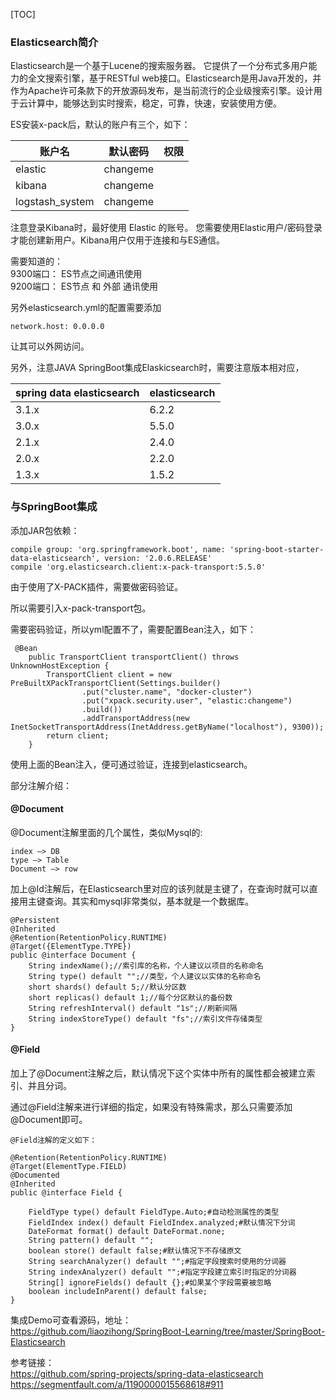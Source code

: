 [TOC]
### Elasticsearch简介
Elasticsearch是一个基于Lucene的搜索服务器。
它提供了一个分布式多用户能力的全文搜索引擎，基于RESTful web接口。Elasticsearch是用Java开发的，并作为Apache许可条款下的开放源码发布，是当前流行的企业级搜索引擎。设计用于云计算中，能够达到实时搜索，稳定，可靠，快速，安装使用方便。     

ES安装x-pack后，默认的账户有三个，如下：

账户名 | 默认密码 |	权限
---|---|---
elastic	| changeme |	
kibana	| changeme	|
logstash_system	| changeme |

注意登录Kibana时，最好使用 Elastic 的账号。
您需要使用Elastic用户/密码登录才能创建新用户。Kibana用户仅用于连接和与ES通信。  

需要知道的：  
9300端口： ES节点之间通讯使用  
9200端口： ES节点 和 外部 通讯使用  

另外elasticsearch.yml的配置需要添加
```
network.host: 0.0.0.0
```
让其可以外网访问。   

另外，注意JAVA SpringBoot集成Elaskicsearch时，需要注意版本相对应，

spring data elasticsearch |	elasticsearch
---|---
3.1.x | 6.2.2
3.0.x | 5.5.0
2.1.x | 2.4.0
2.0.x | 2.2.0
1.3.x |	1.5.2

### 与SpringBoot集成  
添加JAR包依赖：  
```
compile group: 'org.springframework.boot', name: 'spring-boot-starter-data-elasticsearch', version: '2.0.6.RELEASE'
compile 'org.elasticsearch.client:x-pack-transport:5.5.0'
```
由于使用了X-PACK插件，需要做密码验证。  

所以需要引入x-pack-transport包。  

需要密码验证，所以yml配置不了，需要配置Bean注入，如下：  
```
 @Bean
    public TransportClient transportClient() throws UnknownHostException {
        TransportClient client = new PreBuiltXPackTransportClient(Settings.builder()
                .put("cluster.name", "docker-cluster")
                .put("xpack.security.user", "elastic:changeme")
                .build())
                .addTransportAddress(new InetSocketTransportAddress(InetAddress.getByName("localhost"), 9300));
        return client;
    }
```
使用上面的Bean注入，便可通过验证，连接到elasticsearch。  

部分注解介绍：  
#### @Document
@Document注解里面的几个属性，类似Mysql的:
```
index –> DB   
type –> Table   
Document –> row
```
加上@Id注解后，在Elasticsearch里对应的该列就是主键了，在查询时就可以直接用主键查询。其实和mysql非常类似，基本就是一个数据库。  
```
@Persistent
@Inherited
@Retention(RetentionPolicy.RUNTIME)
@Target({ElementType.TYPE})
public @interface Document {
    String indexName();//索引库的名称，个人建议以项目的名称命名
    String type() default "";//类型，个人建议以实体的名称命名
    short shards() default 5;//默认分区数
    short replicas() default 1;//每个分区默认的备份数
    String refreshInterval() default "1s";//刷新间隔
    String indexStoreType() default "fs";//索引文件存储类型
}
```
#### @Field  
加上了@Document注解之后，默认情况下这个实体中所有的属性都会被建立索引、并且分词。 

通过@Field注解来进行详细的指定，如果没有特殊需求，那么只需要添加@Document即可。
```
@Field注解的定义如下：  

@Retention(RetentionPolicy.RUNTIME)
@Target(ElementType.FIELD)
@Documented
@Inherited
public @interface Field {

    FieldType type() default FieldType.Auto;#自动检测属性的类型
    FieldIndex index() default FieldIndex.analyzed;#默认情况下分词
    DateFormat format() default DateFormat.none;
    String pattern() default "";
    boolean store() default false;#默认情况下不存储原文
    String searchAnalyzer() default "";#指定字段搜索时使用的分词器
    String indexAnalyzer() default "";#指定字段建立索引时指定的分词器
    String[] ignoreFields() default {};#如果某个字段需要被忽略
    boolean includeInParent() default false;
}
```
集成Demo可查看源码，地址：  
https://github.com/liaozihong/SpringBoot-Learning/tree/master/SpringBoot-Elasticsearch  

参考链接：  
https://github.com/spring-projects/spring-data-elasticsearch   
https://segmentfault.com/a/1190000015568618#911